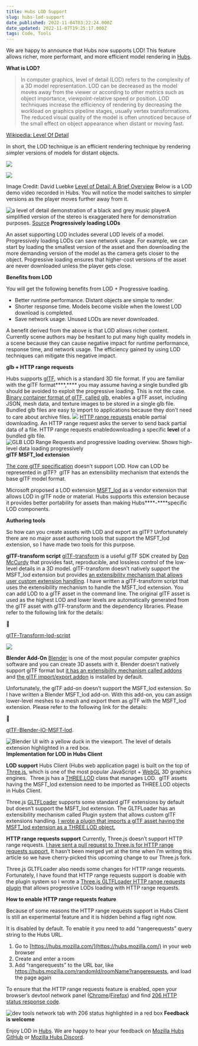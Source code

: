 ```yaml
---
title: Hubs LOD Support
slug: hubs-lod-support
date_published: 2022-11-04T03:22:24.000Z
date_updated: 2022-11-07T19:25:17.000Z
tags: Code, Tools
---
```


We are happy to announce that Hubs now supports LOD! This feature allows richer, more performant, and more efficient model rendering in [Hubs](https://hubs.mozilla.com/).

**What is LOD?**

> In computer graphics, level of detail (LOD) refers to the complexity of a 3D model representation. LOD can be decreased as the model moves away from the viewer or according to other metrics such as object importance, viewpoint-relative speed or position. LOD techniques increase the efficiency of rendering by decreasing the workload on graphics pipeline stages, usually vertex transformations. The reduced visual quality of the model is often unnoticed because of the small effect on object appearance when distant or moving fast.

[Wikipedia: Level Of Detail](https://en.wikipedia.org/wiki/Level_of_detail_(computer_graphics))

In short, the LOD technique is an efficient rendering technique by rendering simpler versions of models for distant objects.

![](https://lh6.googleusercontent.com/t6iC_DbCK1dq-24ImnbpIYtbB-h-Dnx4H7650S_tOkT9rxoAoJjPXaIClPm03yHhVQAY8lSIEe8pLmmY6vIsKHUajOkCeG3py2lueT9gJgcZH2ttQtCfyvGmNQisQXdqKOD9FIkjB813d05q5CSTnbPNpG1vg9xm73eSbfu_6nCD2UgpcDM5jKtR0Q)

![](https://lh5.googleusercontent.com/dCw1momsYGeBZZlAPo_gsBRKxW043nk8GESQOTEsEYEf5r1I2DzHiJ14ILlwGj89jcRAcupmDXGi72Lgh0IZTaRlIS3mbzinLbLbg0ZAULFF6JXWqtFiFiuzM6NuqQYYnBo7bLBhoPta83Nnr0tl5byO35KBWuUWu-r7S_rTjwaTeAdJ3mYa4ff2dQ)

Image Credit: David Luebke [Level of Detail: A Brief Overview](https://slideplayer.com/slide/13638512/)
Below is a LOD demo video recorded in Hubs. You will notice the model switches to simpler versions as the player moves further away from it.

![a level of detail demonstration of a black and grey music player](https://lh3.googleusercontent.com/Y1dl4YRWgTmS8fGDVYWuAsJ0V4TO9Ctufl_nFaE2Rw85ut2qYyfIkJcrlDPtIhBt2TcxHpZIBJvikYTgRJmHOo5XH5sgcArk_AJeHBUz999QpZLuc_axpuKUKrSVe_5v3EiLP7lGlvc7wvcXncnKpVrwCO8n4fxkSt3WL7hTWNR5pyjkXkcIgsBNzA)A simplified version of the stereo is exaggerated here for demonstration purposes. [Source](https://twitter.com/superhoge/status/1573434117282320389)
**Progressively loading LODs**

An asset supporting LOD includes several LOD levels of a model. Progressively loading LODs can save network usage. For example, we can start by loading the smallest version of the asset and then downloading the more demanding version of the model as the camera gets closer to the object. Progressive loading ensures that higher-cost versions of the asset are never downloaded unless the player gets close.

**Benefits from LOD**

You will get the following benefits from LOD + Progressive loading.

- Better runtime performance. Distant objects are simple to render.
- Shorter response time. Models become visible when the lowest LOD download is completed.
- Save network usage. Unused LODs are never downloaded.

A benefit derived from the above is that LOD allows richer content. Currently scene authors may be hesitant to put many high quality models in a scene because they can cause negative impact for runtime performance, response time, and network usage. The efficiency gained by using LOD techniques can mitigate this negative impact.

**glb + HTTP range requests**

Hubs supports [glTF](https://www.khronos.org/gltf/), which is a standard 3D file format. If you are familiar with the glTF format****,**** you may assume having a single bundled glb should be avoided to exploit the progressive loading. This is not the case. 
[Binary container format of glTF, called glb,](https://registry.khronos.org/glTF/specs/2.0/glTF-2.0.html#glb-file-format-specification) enables a glTF asset, including JSON, mesh data, and texture images to be stored in a single glb file. Bundled glb files are easy to import to applications because they don’t need to care about archive files.
![](https://lh6.googleusercontent.com/vBoH7ebdxMQBnf65i2xBDnLfVdzRYsN0zjtN79cd_GTCkJQ22-7UITk3N2bATL9OfG5h4cc718mwVNIFdF5NMq2lSrCO6_UOzyMeoDnm_xQFWeRRnZfc1L7Tn7BzNn_cNa3Byl2Myoi_s-95_x7J8m_kNlOSEfkzWk3dAOY-Yrsy4hd-r_17THhG-w)
[HTTP range requests](https://developer.mozilla.org/en-US/docs/Web/HTTP/Range_requests) enable partial downloading. An HTTP range request asks the server to send back partial data of a file. HTTP range requests enabledownloading a specific **level** of a bundled glb file.
![GLB LOD Range Requests and progressive loading overview. Shows high-level data loading progressively](https://lh4.googleusercontent.com/cEGznWrBahwpW9DYtaYLn8_zfVTe9E6xFk__end86x61Wrri17vzOI6rqcCv3zgcnUY_H7v5NU9JaS0HhKVUg-RoZGbY1NZwJN0eHpWM_KVIXx1qZaYiRGJ2f5S8iNAcm8Oe7Nw35Ptxb45Wzorf1dngF73GWKObybgWULAbLOQuagxsqGAlIPagZg)
**glTF MSFT_lod extension**

[The core glTF specification](https://registry.khronos.org/glTF/specs/2.0/glTF-2.0.html) doesn’t support LOD. How can LOD be represented in glTF?  glTF has an extensibility mechanism that extends the base glTF model format.

Microsoft proposed a LOD extension [MSFT_lod](https://github.com/KhronosGroup/glTF/blob/main/extensions/2.0/Vendor/MSFT_lod/README.md) as a vendor extension that allows LOD in glTF node or material. Hubs supports this extension because it provides better portability for assets than making Hubs****-****specific LOD components.

**Authoring tools**

So how can you create assets with LOD and export as glTF?
Unfortunately there are no major asset authoring tools that support the MSFT_lod extension, so I have made two tools for this purpose.

**glTF-transform script**
[glTF-transform](https://gltf-transform.donmccurdy.com/) is a useful glTF SDK created by [Don McCurdy](https://www.donmccurdy.com/) that provides fast, reproducible, and lossless control of the low-level details in a 3D model.
glTF-transform doesn’t natively support the MSFT_lod extension but provides [an extensibility mechanism that allows user custom extension handling](https://gltf-transform.donmccurdy.com/extensions.html).
I have written a glTF-transform script that uses the extensibility mechanism to handle the MSFT_lod extension. You can add LOD to a glTF asset in the command line. The original glTF asset is used as the highest LOD and lower levels are automatically generated from the glTF asset with glTF-transform and the dependency libraries. Please refer to the following link for the details:

🔧

[glTF-Transform-lod-script](https://github.com/takahirox/glTF-Transform-lod-script)

![](https://lh5.googleusercontent.com/_CyrWg_o2Lsha5hES1F016TbIKTG9giTfun2JTSykRHdVXujrgqO5qw1jlYbtXyMv1IlI9O6Lnh7hJgRLoZ6DnOxGYfrpJW8I7M3IYsa30g4vBF3e_QI-FBSnZYLMJXXoYrqLe1btOZxEcwZ48i3B5Tnb_fkRsdpBVN7B6s-5qbmxf2nif6YT-JijQ)

**Blender Add-On**
[Blender](https://www.blender.org/) is one of the most popular computer graphics software and you can create 3D assets with it. Blender doesn’t natively support glTF format but [it has an extensibility mechanism called addons](https://docs.blender.org/manual/en/latest/editors/preferences/addons.html) and [the glTF import/export addon](https://github.com/KhronosGroup/glTF-Blender-IO) is installed by default.

Unfortunately, the glTF add-on doesn’t support the MSFT_lod extension. So I have written a Blender MSFT_lod add-on. With this add-on, you can assign lower-level meshes to a mesh and export them as glTF with the MSFT_lod extension. Please refer to the following link for the details:

🔧

[glTF-Blender-IO-MSFT-lod](https://github.com/takahirox/glTF-Blender-IO-MSFT-lod).

![Blender UI with a yellow duck in the viewport. The level of details extension highlighted in a red box.](https://lh4.googleusercontent.com/5KJ-fZrPDB7htSBlLBEeLZUI0uYG5Syp0Rz7J2HH0_lDUYmBG8xzgG-jJrKdu5C0WqaHZH5dIjbasY7fVidSx73Cpc6jNyhiAyl0Op2M9MDsme2ikcr-giqJu2JhqxxQI4IUZAVjT3YGO8ep0kr0xWLXeX_0Yxb6nIsgfumSopAgfb3PGyuGla1TGw)
**Implementation for LOD in Hubs Client**

**LOD support**
Hubs Client (Hubs web application page) is built on the top of [Three.js](https://threejs.org/), which is one of the most popular JavaScript + [WebGL](https://www.khronos.org/webgl/) 3D graphics engines.  Three.js has a [THREE.LOD](https://threejs.org/docs/#api/en/objects/LOD) class that manages LOD.  glTF assets having the MSFT_lod extension need to be imported as THREE.LOD objects in Hubs Client.

Three.js [GLTFLoader](https://threejs.org/docs/#examples/en/loaders/GLTFLoader) supports some standard glTF extensions by default but doesn’t support the MSFT_lod extension. The GLTFLoader has an extensibility mechanism called Plugin system that allows custom glTF extensions handling. [I wrote a plugin that imports a glTF asset having the MSFT_lod extension as a THREE.LOD object.](https://github.com/takahirox/three-gltf-extensions/tree/main/loaders/MSFT_lod)

**HTTP range requests support**
Currently, Three.js doesn’t support HTTP range requests. [I have sent a pull request to Three.js for HTTP range requests support.](https://github.com/mrdoob/three.js/pull/24580) It hasn’t been merged yet at the time when I’m writing this article so we have cherry-picked this upcoming change to our Three.js fork.

Three.js GLTFLoader also needs some changes for HTTP range requests. Fortunately, I have found that HTTP range requests support is doable with the plugin system so I wrote a [Three.js GLTFLoader HTTP range requests plugin](https://github.com/takahirox/three-gltf-extensions/tree/main/loaders/GLB_range_requests) that allows progressive LODs loading with HTTP range requests.

**How to enable HTTP range requests feature**

Because of some reasons the HTTP range requests support in Hubs Client is still an experimental feature and it is hidden behind a flag right now.

It is disabled by default. To enable it you need to add “rangerequests” query string to the Hubs URL.

1. Go to [https://hubs.mozilla.com/](https://hubs.mozilla.com/) in your web browser
2. Create and enter a room
3. Add “rangerequests” to the URL bar, like https://hubs.mozilla.com/randomId/roomName?rangerequests, and load the page again

To ensure that the HTTP range requests feature is enabled, open your browser’s devtool network panel ([Chrome](https://developer.chrome.com/docs/devtools/network/)/[Firefox](https://firefox-source-docs.mozilla.org/devtools-user/network_monitor/)) and find [206 HTTP status response code](https://developer.mozilla.org/en-US/docs/Web/HTTP/Status/206).

![dev tools network tab with 206 status highlighted in a red box](https://lh4.googleusercontent.com/knz-GCiE5qXmamRVWE34YY1_r0KlUm5Tf12ZtZ7UQ2PqAaqvNs9DxLwB73RwOAvHZFQAnRoQp4idNthKpuNGUZlDNsXpQbjSUGVrZACk5XzOQJTNU9YTV2TGoLzqN2BqWkZLpYocn-NnL1CvOi8FN39n_CYSJ3KTkOpyQ5hOdhtqZnmaiJ3mRQjDUQ)
**Feedback is welcome**

Enjoy LOD in [Hubs](https://hubs.mozilla.com/). We are happy to hear your feedback on [Mozilla Hubs GitHub](https://github.com/mozilla/hubs) or [Mozilla Hubs Discord](https://hubs.mozilla.com/discord).
